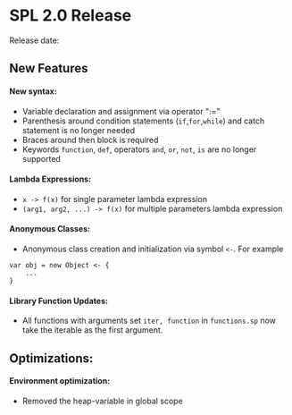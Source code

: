 # SPL 2.0 Release

Release date: 

## New Features

#### New syntax:
* Variable declaration and assignment via operator ":="
* Parenthesis around condition statements (`if`,`for`,`while`) and catch 
statement is no longer needed
* Braces around then block is required
* Keywords `function`, `def`, operators `and`, `or`, `not`, `is` are no
longer supported

#### Lambda Expressions:
* `x -> f(x)` for single parameter lambda expression
* `(arg1, arg2, ...) -> f(x)` for multiple parameters lambda expression

#### Anonymous Classes:
* Anonymous class creation and initialization via symbol `<-`. 
For example
```
var obj = new Object <- {
    ...
}
```

#### Library Function Updates:
* All functions with arguments set `iter, function` in `functions.sp` 
now take the iterable as the first argument.

## Optimizations:

#### Environment optimization:
* Removed the heap-variable in global scope
